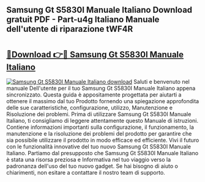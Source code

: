 ## Samsung Gt S5830I Manuale Italiano Download gratuit PDF - Part-u4g Italiano Manuale dell'utente di riparazione tWF4R

# <h2><a href="http://dffiw23.blite.top/?on=Samsung+Gt+S5830I+Manuale+Italiano">🔗Download 👉🔴 Samsung Gt S5830I Manuale Italiano</a></h2>

[![Samsung Gt S5830I Manuale Italiano download](https://i.imgur.com/lujVjoI.png)](http://dffiw23.blite.top/?on=Samsung+Gt+S5830I+Manuale+Italiano)
Saluti e benvenuto nel manuale Dell'utente per il tuo Samsung Gt S5830I Manuale Italiano appena sincronizzato. Questa guida è appositamente progettata per aiutarti a ottenere il massimo dal tuo Prodotto fornendo una spiegazione approfondita delle sue caratteristiche, configurazione, utilizzo, Manutenzione e Risoluzione dei problemi. Prima di utilizzare Samsung Gt S5830I Manuale Italiano, ti consigliamo di leggere attentamente questo Manuale di istruzioni. Contiene informazioni importanti sulla configurazione, il funzionamento, la manutenzione e la risoluzione dei problemi del prodotto per garantire che sia possibile utilizzare il prodotto in modo efficace ed efficiente. Vivi il futuro con le funzionalità innovative del tuo nuovo Samsung Gt S5830I Manuale Italiano. Partiamo dal presupposto che Samsung Gt S5830I Manuale Italiano è stata una risorsa preziosa e Informativa nel tuo viaggio verso la padronanza dell'uso del tuo nuovo gadget. Se hai bisogno di aiuto o chiarimenti, non esitare a contattare il nostro team di supporto.
